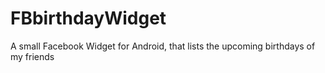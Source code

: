 FBbirthdayWidget
================

A small Facebook Widget for Android, that lists the upcoming birthdays of my friends